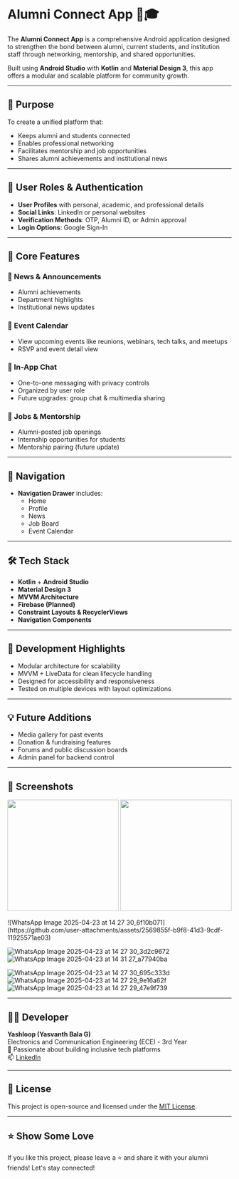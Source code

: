 # Alumni Connect App 👥🎓

The **Alumni Connect App** is a comprehensive Android application designed to strengthen the bond between alumni, current students, and institution staff through networking, mentorship, and shared opportunities.

Built using **Android Studio** with **Kotlin** and **Material Design 3**, this app offers a modular and scalable platform for community growth.

---

## 🎯 Purpose

To create a unified platform that:
- Keeps alumni and students connected
- Enables professional networking
- Facilitates mentorship and job opportunities
- Shares alumni achievements and institutional news

---

## 👤 User Roles & Authentication

- **User Profiles** with personal, academic, and professional details
- **Social Links**: LinkedIn or personal websites
- **Verification Methods**: OTP, Alumni ID, or Admin approval
- **Login Options**: Google Sign-In

---

## 🔔 Core Features

### 📰 News & Announcements
- Alumni achievements
- Department highlights
- Institutional news updates

### 📅 Event Calendar
- View upcoming events like reunions, webinars, tech talks, and meetups
- RSVP and event detail view

### 💬 In-App Chat
- One-to-one messaging with privacy controls
- Organized by user role
- Future upgrades: group chat & multimedia sharing

### 💼 Jobs & Mentorship
- Alumni-posted job openings
- Internship opportunities for students
- Mentorship pairing (future update)

---

## 🧭 Navigation

- **Navigation Drawer** includes:
  - Home
  - Profile
  - News
  - Job Board
  - Event Calendar

---

## 🛠️ Tech Stack

- **Kotlin** + **Android Studio**
- **Material Design 3**
- **MVVM Architecture**
- **Firebase (Planned)**
- **Constraint Layouts & RecyclerViews**
- **Navigation Components**

---

## 🚧 Development Highlights

- Modular architecture for scalability
- MVVM + LiveData for clean lifecycle handling
- Designed for accessibility and responsiveness
- Tested on multiple devices with layout optimizations

---

## 💡 Future Additions

- Media gallery for past events
- Donation & fundraising features
- Forums and public discussion boards
- Admin panel for backend control

---

## 📲 Screenshots

<p align="center">
  <!-- Example placeholder -->
  <img src="your-screenshot-url-here" width="250"/>
  <img src="your-screenshot-url-here" width="250"/>
</p>
![WhatsApp Image 2025-04-23 at 14 27 30_6f10b071](https://github.com/user-attachments/assets/2569855f-b9f8-41d3-9cdf-11925571ae03)

![WhatsApp Image 2025-04-23 at 14 27 30_3d2c9672](https://github.com/user-attachments/assets/73a6f4a8-b2f6-441e-95fd-97089c0f0d25)
![WhatsApp Image 2025-04-23 at 14 31 27_a77940ba](https://github.com/user-attachments/assets/2a9b6fc9-e6c6-4620-8251-d23269fbc63e)


![WhatsApp Image 2025-04-23 at 14 27 30_695c333d](https://github.com/user-attachments/assets/66d979bb-97c8-45b5-be1a-06d7fd11cda2)
![WhatsApp Image 2025-04-23 at 14 27 29_9e16a62f](https://github.com/user-attachments/assets/334c3a6e-da83-4d1a-87bf-edc501db1799)
![WhatsApp Image 2025-04-23 at 14 27 29_47e9f739](https://github.com/user-attachments/assets/f03ca0b1-fc2f-4557-acfa-68b1be4d077b)

---

## 👨‍💻 Developer

**Yashloop (Yasvanth Bala G)**  
Electronics and Communication Engineering (ECE) - 3rd Year  
🎯 Passionate about building inclusive tech platforms  
📫 [LinkedIn](https://www.linkedin.com/in/yasvanth-bala-4a4056299)

---

## 📜 License

This project is open-source and licensed under the [MIT License](LICENSE).

---

## ⭐ Show Some Love

If you like this project, please leave a ⭐ and share it with your alumni friends! Let's stay connected!
